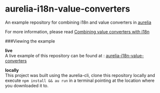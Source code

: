 # aurelia-i18n-value-converters
An example repository for combining i18n and value converters in [aurelia]("https://aurelia.io")

For more information, please read [Combining value converters with i18n]("https://github.com/peterver/aurelia-i18n-value-converters/blob/master/ARTICLE.md")

###Viewing the example

**live**<br>
A live example of this repository can be found at : [aurelia-i18n-value-converters]("https://peterver.github.io/aurelia-i18n-value-converters/")

**locally**<br>
This project was built using the aurelia-cli, clone this repository locally and execute 
`npm install && au run` in a terminal pointing at the location where you downloaded it to.